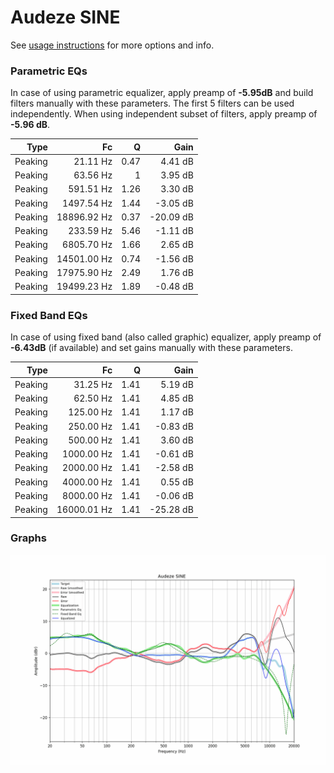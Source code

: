 # Audeze SINE
See [usage instructions](https://github.com/jaakkopasanen/AutoEq#usage) for more options and info.

### Parametric EQs
In case of using parametric equalizer, apply preamp of **-5.95dB** and build filters manually
with these parameters. The first 5 filters can be used independently.
When using independent subset of filters, apply preamp of **-5.96 dB**.

| Type    | Fc          |    Q | Gain      |
|--------:|------------:|-----:|----------:|
| Peaking | 21.11 Hz    | 0.47 | 4.41 dB   |
| Peaking | 63.56 Hz    | 1    | 3.95 dB   |
| Peaking | 591.51 Hz   | 1.26 | 3.30 dB   |
| Peaking | 1497.54 Hz  | 1.44 | -3.05 dB  |
| Peaking | 18896.92 Hz | 0.37 | -20.09 dB |
| Peaking | 233.59 Hz   | 5.46 | -1.11 dB  |
| Peaking | 6805.70 Hz  | 1.66 | 2.65 dB   |
| Peaking | 14501.00 Hz | 0.74 | -1.56 dB  |
| Peaking | 17975.90 Hz | 2.49 | 1.76 dB   |
| Peaking | 19499.23 Hz | 1.89 | -0.48 dB  |

### Fixed Band EQs
In case of using fixed band (also called graphic) equalizer, apply preamp of **-6.43dB**
(if available) and set gains manually with these parameters.

| Type    | Fc          |    Q | Gain      |
|--------:|------------:|-----:|----------:|
| Peaking | 31.25 Hz    | 1.41 | 5.19 dB   |
| Peaking | 62.50 Hz    | 1.41 | 4.85 dB   |
| Peaking | 125.00 Hz   | 1.41 | 1.17 dB   |
| Peaking | 250.00 Hz   | 1.41 | -0.83 dB  |
| Peaking | 500.00 Hz   | 1.41 | 3.60 dB   |
| Peaking | 1000.00 Hz  | 1.41 | -0.61 dB  |
| Peaking | 2000.00 Hz  | 1.41 | -2.58 dB  |
| Peaking | 4000.00 Hz  | 1.41 | 0.55 dB   |
| Peaking | 8000.00 Hz  | 1.41 | -0.06 dB  |
| Peaking | 16000.01 Hz | 1.41 | -25.28 dB |

### Graphs
![](./Audeze%20SINE.png)